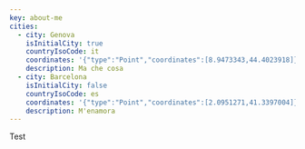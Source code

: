 ```yaml
---
key: about-me
cities:
  - city: Genova
    isInitialCity: true
    countryIsoCode: it
    coordinates: '{"type":"Point","coordinates":[8.9473343,44.4023918]}'
    description: Ma che cosa
  - city: Barcelona
    isInitialCity: false
    countryIsoCode: es
    coordinates: '{"type":"Point","coordinates":[2.0951271,41.3397004]}'
    description: M'enamora
---
```

Test
